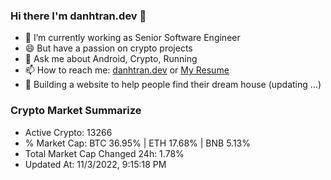 ### Hi there I'm danhtran.dev 👋

- 🔭 I’m currently working as Senior Software Engineer
- 😄 But have a passion on crypto projects
- 💬 Ask me about Android, Crypto, Running 
- 📫 How to reach me: <a href="https://danhtran.dev" target="_blank">danhtran.dev</a> or <a href="Dan-Resume.pdf" target="_blank">My Resume</a>
- 🌱 Building a website to help people find their dream house (updating ...)

### Crypto Market Summarize
- Active Crypto: 13266
- % Market Cap: BTC 36.95% | ETH 17.68% | BNB 5.13%
- Total Market Cap Changed 24h: 1.78%
- Updated At: 11/3/2022, 9:15:18 PM
